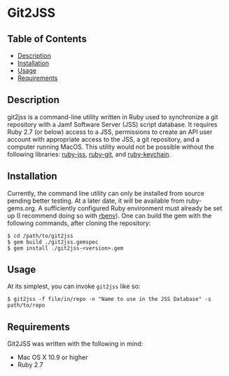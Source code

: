 # Git2JSS
## Table of Contents
* [Description](#description)
* [Installation](#installation)
* [Usage](#usage)
* [Requirements](#requirements)

## Description
git2jss is a command-line utility written in Ruby used to synchronize a git repository with a Jamf Software Server (JSS) script database. It requires Ruby 2.7 (or below) access to a JSS, permissions to create an API user account with appropriate access to the JSS, a git repository, and a computer running MacOS. This utility would not be possible without the following libraries: [ruby-jss](https://github.com/PixarAnimationStudios/ruby-jss), [ruby-git](https://github.com/ruby-git/ruby-git), and [ruby-keychain](https://github.com/fcheung/keychain).

## Installation
Currently, the command line utility can only be installed from source pending better testing. At a later date, it will be available from ruby-gems.org. A sufficiently configured Ruby environment must already be set up (I recommend doing so with [rbenv](https://github.com/rbenv/rbenv)). One can build the gem with the following commands, after cloning the repository:

```
$ cd /path/to/git2jss
$ gem build ./git2jss.gemspec
$ gem install ./git2jss-<version>.gem
```

## Usage
At its simplest, you can invoke `git2jss` like so:
```
$ git2jss -f file/in/repo -n "Name to use in the JSS Database" -s path/to/repo
```

## Requirements
Git2JSS was written with the following in mind:
* Mac OS X 10.9 or higher
* Ruby 2.7

